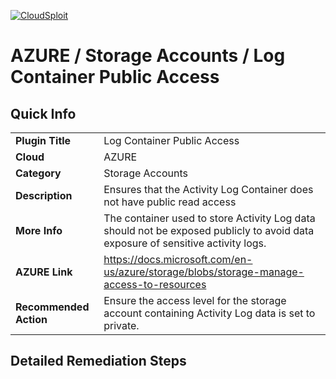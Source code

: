 [![CloudSploit](https://cloudsploit.com/img/logo-new-big-text-100.png "CloudSploit")](https://cloudsploit.com)

# AZURE / Storage Accounts / Log Container Public Access

## Quick Info

| | |
|-|-|
| **Plugin Title** | Log Container Public Access |
| **Cloud** | AZURE |
| **Category** | Storage Accounts |
| **Description** | Ensures that the Activity Log Container does not have public read access |
| **More Info** | The container used to store Activity Log data should not be exposed publicly to avoid data exposure of sensitive activity logs. |
| **AZURE Link** | https://docs.microsoft.com/en-us/azure/storage/blobs/storage-manage-access-to-resources |
| **Recommended Action** | Ensure the access level for the storage account containing Activity Log data is set to private. |

## Detailed Remediation Steps

